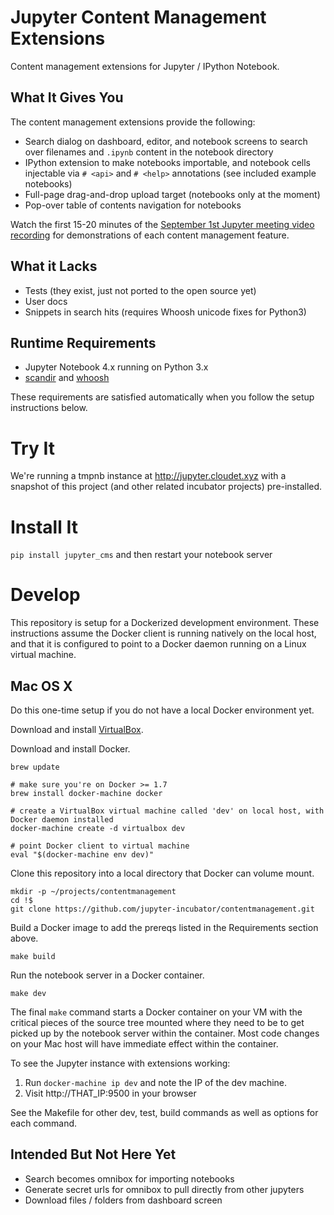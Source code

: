 # Jupyter Content Management Extensions

Content management extensions for Jupyter / IPython Notebook.

## What It Gives You

The content management extensions provide the following:

* Search dialog on dashboard, editor, and notebook screens to search over filenames and `.ipynb` content in the notebook directory
* IPython extension to make notebooks importable, and notebook cells injectable via `# <api>` and `# <help>` annotations (see included example notebooks)
* Full-page drag-and-drop upload target (notebooks only at the moment)
* Pop-over table of contents navigation for notebooks

Watch the first 15-20 minutes of the [September 1st Jupyter meeting video recording](https://www.youtube.com/watch?v=SJiezXPhVv8) for demonstrations of each content management feature.

## What it Lacks

* Tests (they exist, just not ported to the open source yet)
* User docs
* Snippets in search hits (requires Whoosh unicode fixes for Python3)

## Runtime Requirements

* Jupyter Notebook 4.x running on Python 3.x
* [scandir](https://github.com/benhoyt/scandir) and [whoosh](http://whoosh.readthedocs.org/en/latest/)

These requirements are satisfied automatically when you follow the setup instructions below.

# Try It

We're running a tmpnb instance at http://jupyter.cloudet.xyz with a snapshot of this project (and other related incubator projects) pre-installed.

# Install It

`pip install jupyter_cms` and then restart your notebook server

# Develop

This repository is setup for a Dockerized development environment.  These instructions assume the Docker client is running natively on the local host, and that it is configured to point to a Docker daemon running on a Linux virtual machine.

## Mac OS X

Do this one-time setup if you do not have a local Docker environment yet.

Download and install [VirtualBox](https://www.virtualbox.org/wiki/Downloads).

Download and install Docker.

```
brew update

# make sure you're on Docker >= 1.7
brew install docker-machine docker

# create a VirtualBox virtual machine called 'dev' on local host, with Docker daemon installed
docker-machine create -d virtualbox dev

# point Docker client to virtual machine
eval "$(docker-machine env dev)"
```

Clone this repository into a local directory that Docker can volume mount.

```
mkdir -p ~/projects/contentmanagement
cd !$
git clone https://github.com/jupyter-incubator/contentmanagement.git
```

Build a Docker image to add the prereqs listed in the Requirements section above.

```
make build
```

Run the notebook server in a Docker container.

```
make dev
```

The final `make` command starts a Docker container on your VM with the critical pieces of the source tree mounted where they need to be to get picked up by the notebook server within the container.  Most code changes on your Mac host will have immediate effect within the container.

To see the Jupyter instance with extensions working:

1. Run `docker-machine ip dev` and note the IP of the dev machine.
2. Visit http://THAT_IP:9500 in your browser

See the Makefile for other dev, test, build commands as well as options for each command.

## Intended But Not Here Yet

* Search becomes omnibox for importing notebooks
* Generate secret urls for omnibox to pull directly from other jupyters
* Download files / folders from dashboard screen

